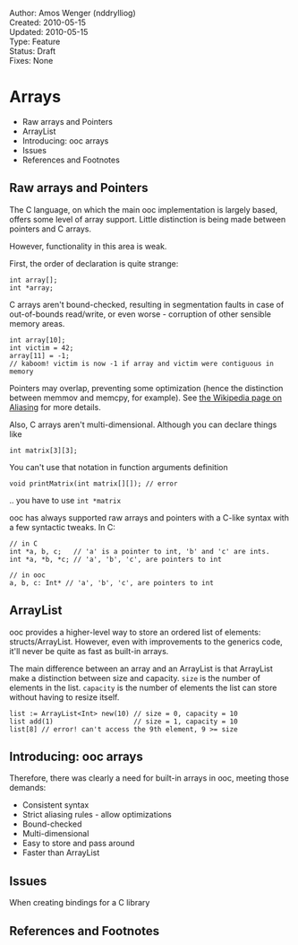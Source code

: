 
Author:  Amos Wenger (nddrylliog)  
Created: 2010-05-15  
Updated: 2010-05-15  
Type:    Feature  
Status:  Draft  
Fixes:   None  

Arrays
======

   + Raw arrays and Pointers
   + ArrayList
   + Introducing: ooc arrays
   + Issues
   + References and Footnotes

Raw arrays and Pointers
-----------------------

The C language, on which the main ooc implementation is largely based, offers some level of array support. Little distinction is being made between pointers and C arrays.

However, functionality in this area is weak.

First, the order of declaration is quite strange:

    int array[];
    int *array;

C arrays aren't bound-checked, resulting in segmentation faults in case of out-of-bounds read/write, or even worse - corruption of other sensible memory areas.

    int array[10];
    int victim = 42;
    array[11] = -1;
    // kaboom! victim is now -1 if array and victim were contiguous in memory

Pointers may overlap, preventing some optimization (hence the distinction between memmov and memcpy, for example). See [the Wikipedia page on Aliasing][1] for more details.

Also, C arrays aren't multi-dimensional. Although you can declare things like

    int matrix[3][3];

You can't use that notation in function arguments definition

    void printMatrix(int matrix[][]); // error
    
.. you have to use `int *matrix`

ooc has always supported raw arrays and pointers with a C-like syntax with a few syntactic tweaks. In C:

    // in C
    int *a, b, c;   // 'a' is a pointer to int, 'b' and 'c' are ints.
    int *a, *b, *c; // 'a', 'b', 'c', are pointers to int

    // in ooc
    a, b, c: Int* // 'a', 'b', 'c', are pointers to int

ArrayList
---------

ooc provides a higher-level way to store an ordered list of elements: structs/ArrayList. However, even with improvements to the generics code, it'll never be quite as fast as built-in arrays.

The main difference between an array and an ArrayList is that ArrayList make a distinction between size and capacity.
`size` is the  number of elements in the list.
`capacity` is the number of elements the list can store without having to resize itself.

    list := ArrayList<Int> new(10) // size = 0, capacity = 10
    list add(1)                    // size = 1, capacity = 10
    list[8] // error! can't access the 9th element, 9 >= size

Introducing: ooc arrays
-----------------------

Therefore, there was clearly a need for built-in arrays in ooc, meeting those demands:

  - Consistent syntax
  - Strict aliasing rules - allow optimizations
  - Bound-checked
  - Multi-dimensional
  - Easy to store and pass around
  - Faster than ArrayList

Issues
------

When creating bindings for a C library


References and Footnotes
------------------------


[1]: http://en.wikipedia.org/wiki/Aliasing_(computing) "Wikipedia article on Aliasing"

